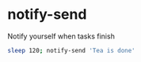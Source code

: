 notify-send
========

Notify yourself when tasks finish

```bash
sleep 120; notify-send 'Tea is done'
```
